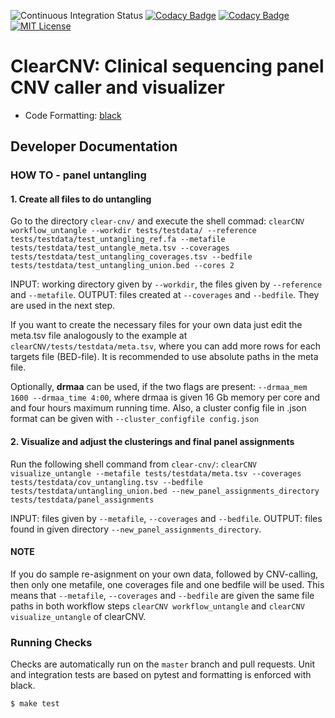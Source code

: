 ![Continuous Integration Status](https://github.com/bihealth/clear-CNV/workflows/CI/badge.svg)
[![Codacy Badge](https://app.codacy.com/project/badge/Coverage/2eaafb57fbb74a46b918e9f58142c880)](https://www.codacy.com?utm_source=github.com&utm_medium=referral&utm_content=bihealth/clear-CNV&utm_campaign=Badge_Coverage)
[![Codacy Badge](https://app.codacy.com/project/badge/Grade/2eaafb57fbb74a46b918e9f58142c880)](https://www.codacy.com?utm_source=github.com&amp;utm_medium=referral&amp;utm_content=bihealth/clear-CNV&amp;utm_campaign=Badge_Grade)
[![MIT License](https://img.shields.io/badge/License-MIT-green.svg)](https://opensource.org/licenses/MIT)

# ClearCNV: Clinical sequencing panel CNV caller and visualizer

- Code Formatting: [black](https://github.com/psf/black)

## Developer Documentation

### HOW TO - panel untangling
#### 1. Create all files to do untangling

Go to the directory `clear-cnv/` and execute the shell commad:
```clearCNV workflow_untangle --workdir tests/testdata/ --reference tests/testdata/test_untangling_ref.fa --metafile tests/testdata/test_untangle_meta.tsv --coverages tests/testdata/test_untangling_coverages.tsv --bedfile tests/testdata/test_untangling_union.bed --cores 2```

INPUT: working directory given by `--workdir`, the files given by `--reference` and `--metafile`.
OUTPUT: files created at `--coverages` and `--bedfile`. They are used in the next step.

If you want to create the necessary files for your own data just edit the meta.tsv file analogously to the example at `clearCNV/tests/testdata/meta.tsv`, where you can add more rows for each targets file (BED-file). It is recommended to use absolute paths in the meta file.

Optionally, **drmaa** can be used, if the two flags are present:
`--drmaa_mem 1600 --drmaa_time 4:00`,
where drmaa is given 16 Gb memory per core and and four hours maximum running time.
Also, a cluster config file in .json format can be given with `--cluster_configfile config.json`

#### 2. Visualize and adjust the clusterings and final panel assignments

Run the following shell command from `clear-cnv/`:
```clearCNV visualize_untangle --metafile tests/testdata/meta.tsv --coverages tests/testdata/cov_untangling.tsv --bedfile tests/testdata/untangling_union.bed --new_panel_assignments_directory tests/testdata/panel_assignments```

INPUT: files given by `--metafile`, `--coverages` and `--bedfile`.
OUTPUT: files found in given directory `--new_panel_assignments_directory`.

#### NOTE
If you do sample re-asignment on your own data, followed by CNV-calling, then only one metafile, one coverages file and one bedfile will be used. This means that `--metafile`, `--coverages` and `--bedfile` are given the same file paths in both workflow steps `clearCNV workflow_untangle` and `clearCNV visualize_untangle` of clearCNV.

### Running Checks

Checks are automatically run on the `master` branch and pull requests.
Unit and integration tests are based on pytest and formatting is enforced with black.


```bash
$ make test
```
